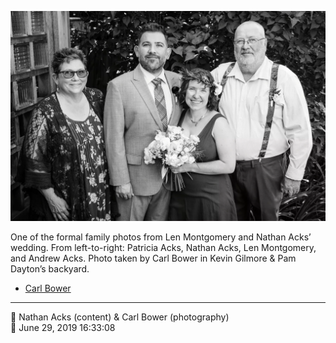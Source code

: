 ![One of the formal family photos from Len Montgomery and Nathan Acks’ wedding](assets/583d97b91afeddf187ea18daae961108.webp)

One of the formal family photos from Len Montgomery and Nathan Acks’ wedding. From left-to-right: Patricia Acks, Nathan Acks, Len Montgomery, and Andrew Acks. Photo taken by Carl Bower in Kevin Gilmore & Pam Dayton’s backyard.

* [Carl Bower](https://carlbowerphotos.com)

- - - -

<span aria-hidden="true">👥</span> Nathan Acks (content) & Carl Bower (photography)  
<span aria-hidden="true">📅</span> June 29, 2019 16:33:08
